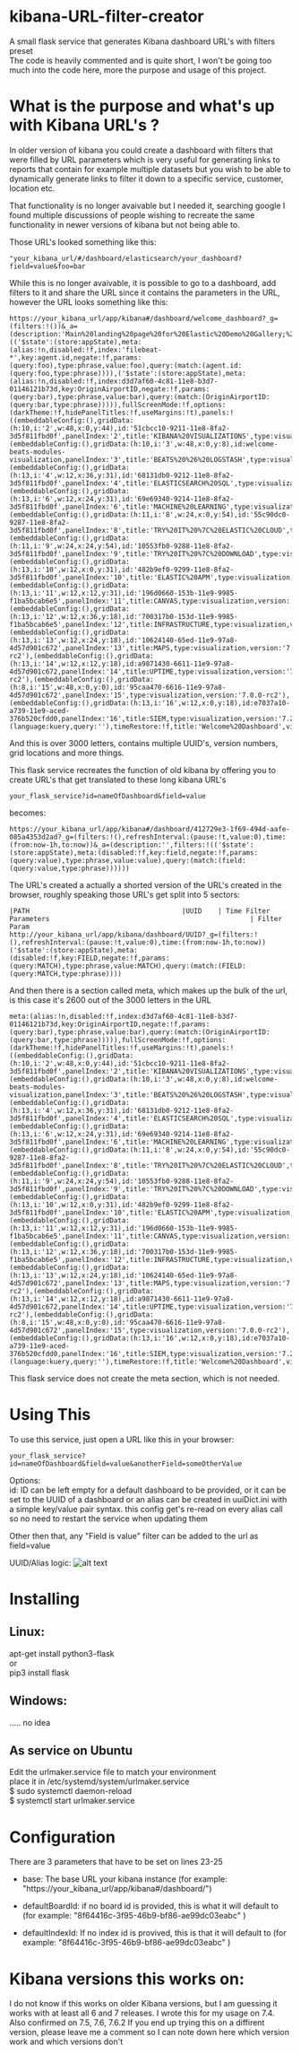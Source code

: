 # kibana-URL-filter-creator
A small flask service that generates Kibana dashboard URL's with filters preset      
The code is heavily commented and is quite short, I won't be going too much into the code here, more the purpose and usage of this project.


# What is the purpose and what's up with Kibana URL's ?
In older version of kibana you could create a dashboard with filters that were filled by URL parameters which is very useful for generating links to reports that contain for example multiple datasets but you wish to be able to dynamically generate links to filter it down to a specific service, customer, location etc. 

That functionality is no longer avaivable but I needed it, searching google I found multiple discussions of people wishing to recreate the same functionality in newer versions of kibana but not being able to.

Those URL's looked something like this: 
```
"your_kibana_url/#/dashboard/elasticsearch/your_dashboard?field=value&foo=bar
```

While this is no longer avaivable, it is possible to go to a dashboard, add filters to it and share the URL since it contains the parameters in the URL, however the URL looks something like this:

```
https://your_kibana_url/app/kibana#/dashboard/welcome_dashboard?_g=(filters:!())&_a=(description:'Main%20landing%20page%20for%20Elastic%20Demo%20Gallery;%20a%20good%20reset%20point%20if%20you%20get%20lost.',filters:!(('$state':(store:appState),meta:(alias:!n,disabled:!f,index:'filebeat-*',key:agent.id,negate:!f,params:(query:foo),type:phrase,value:foo),query:(match:(agent.id:(query:foo,type:phrase)))),('$state':(store:appState),meta:(alias:!n,disabled:!f,index:d3d7af60-4c81-11e8-b3d7-01146121b73d,key:OriginAirportID,negate:!f,params:(query:bar),type:phrase,value:bar),query:(match:(OriginAirportID:(query:bar,type:phrase))))),fullScreenMode:!f,options:(darkTheme:!f,hidePanelTitles:!f,useMargins:!t),panels:!((embeddableConfig:(),gridData:(h:10,i:'2',w:48,x:0,y:44),id:'51cbcc10-9211-11e8-8fa2-3d5f811fbd0f',panelIndex:'2',title:'KIBANA%20VISUALIZATIONS',type:visualization,version:'6.3.1'),(embeddableConfig:(),gridData:(h:10,i:'3',w:48,x:0,y:8),id:welcome-beats-modules-visualization,panelIndex:'3',title:'BEATS%20%26%20LOGSTASH',type:visualization,version:'6.3.1'),(embeddableConfig:(),gridData:(h:13,i:'4',w:12,x:36,y:31),id:'68131db0-9212-11e8-8fa2-3d5f811fbd0f',panelIndex:'4',title:'ELASTICSEARCH%20SQL',type:visualization,version:'6.3.1'),(embeddableConfig:(),gridData:(h:13,i:'6',w:12,x:24,y:31),id:'69e69340-9214-11e8-8fa2-3d5f811fbd0f',panelIndex:'6',title:'MACHINE%20LEARNING',type:visualization,version:'6.3.1'),(embeddableConfig:(),gridData:(h:11,i:'8',w:24,x:0,y:54),id:'55c90dc0-9287-11e8-8fa2-3d5f811fbd0f',panelIndex:'8',title:'TRY%20IT%20%7C%20ELASTIC%20CLOUD',type:visualization,version:'6.3.1'),(embeddableConfig:(),gridData:(h:11,i:'9',w:24,x:24,y:54),id:'10553fb0-9288-11e8-8fa2-3d5f811fbd0f',panelIndex:'9',title:'TRY%20IT%20%7C%20DOWNLOAD',type:visualization,version:'6.3.1'),(embeddableConfig:(),gridData:(h:13,i:'10',w:12,x:0,y:31),id:'482b9ef0-9299-11e8-8fa2-3d5f811fbd0f',panelIndex:'10',title:'ELASTIC%20APM',type:visualization,version:'6.3.1'),(embeddableConfig:(),gridData:(h:13,i:'11',w:12,x:12,y:31),id:'196d0660-153b-11e9-9985-f1ba5bcab6e5',panelIndex:'11',title:CANVAS,type:visualization,version:'6.5.4'),(embeddableConfig:(),gridData:(h:13,i:'12',w:12,x:36,y:18),id:'700317b0-153d-11e9-9985-f1ba5bcab6e5',panelIndex:'12',title:INFRASTRUCTURE,type:visualization,version:'6.5.4'),(embeddableConfig:(),gridData:(h:13,i:'13',w:12,x:24,y:18),id:'10624140-65ed-11e9-97a8-4d57d901c672',panelIndex:'13',title:MAPS,type:visualization,version:'7.0.0-rc2'),(embeddableConfig:(),gridData:(h:13,i:'14',w:12,x:12,y:18),id:a9871430-6611-11e9-97a8-4d57d901c672,panelIndex:'14',title:UPTIME,type:visualization,version:'7.0.0-rc2'),(embeddableConfig:(),gridData:(h:8,i:'15',w:48,x:0,y:0),id:'95caa470-6616-11e9-97a8-4d57d901c672',panelIndex:'15',type:visualization,version:'7.0.0-rc2'),(embeddableConfig:(),gridData:(h:13,i:'16',w:12,x:0,y:18),id:e7037a10-a739-11e9-aced-376b520cfdd0,panelIndex:'16',title:SIEM,type:visualization,version:'7.2.0')),query:(language:kuery,query:''),timeRestore:!f,title:'Welcome%20Dashboard',viewMode:view)
```

And this is over 3000 letters, contains multiple UUID's, version numbers, grid locations and more things.

This flask service recreates the function of old kibana by offering you to create URL's that get translated to these long kibana URL's
```
your_flask_service?id=nameOfDashboard&field=value
```
becomes:
```
https://your_kibana_url/app/kibana#/dashboard/412729e3-1f69-494d-aafe-085a4353d2ad?_g=(filters:!(),refreshInterval:(pause:!t,value:0),time:(from:now-1h,to:now))&_a=(description:'',filters:!(('$state':(store:appState),meta:(disabled:!f,key:field,negate:!f,params:(query:value),type:phrase,value:value),query:(match:(field:(query:value,type:phrase))))))
```


The URL's created a actually a shorted version of the URL's created in the browser, roughly speaking those URL's get split into 5 sectors:
```
|PATH                                      |UUID    | Time Filter Parameters                                                  | Filter Param
http://your_kibana_url/app/kibana/dashboard/UUID?_g=(filters:!(),refreshInterval:(pause:!t,value:0),time:(from:now-1h,to:now))('$state':(store:appState),meta:(disabled:!f,key:FIELD,negate:!f,params:(query:MATCH),type:phrase,value:MATCH),query:(match:(FIELD:(query:MATCH,type:phrase))))
```
And then there is a section called meta, which makes up the bulk of the url, is this case it's 2600 out of the 3000 letters in the URL
```
meta:(alias:!n,disabled:!f,index:d3d7af60-4c81-11e8-b3d7-01146121b73d,key:OriginAirportID,negate:!f,params:(query:bar),type:phrase,value:bar),query:(match:(OriginAirportID:(query:bar,type:phrase))))),fullScreenMode:!f,options:(darkTheme:!f,hidePanelTitles:!f,useMargins:!t),panels:!((embeddableConfig:(),gridData:(h:10,i:'2',w:48,x:0,y:44),id:'51cbcc10-9211-11e8-8fa2-3d5f811fbd0f',panelIndex:'2',title:'KIBANA%20VISUALIZATIONS',type:visualization,version:'6.3.1'),(embeddableConfig:(),gridData:(h:10,i:'3',w:48,x:0,y:8),id:welcome-beats-modules-visualization,panelIndex:'3',title:'BEATS%20%26%20LOGSTASH',type:visualization,version:'6.3.1'),(embeddableConfig:(),gridData:(h:13,i:'4',w:12,x:36,y:31),id:'68131db0-9212-11e8-8fa2-3d5f811fbd0f',panelIndex:'4',title:'ELASTICSEARCH%20SQL',type:visualization,version:'6.3.1'),(embeddableConfig:(),gridData:(h:13,i:'6',w:12,x:24,y:31),id:'69e69340-9214-11e8-8fa2-3d5f811fbd0f',panelIndex:'6',title:'MACHINE%20LEARNING',type:visualization,version:'6.3.1'),(embeddableConfig:(),gridData:(h:11,i:'8',w:24,x:0,y:54),id:'55c90dc0-9287-11e8-8fa2-3d5f811fbd0f',panelIndex:'8',title:'TRY%20IT%20%7C%20ELASTIC%20CLOUD',type:visualization,version:'6.3.1'),(embeddableConfig:(),gridData:(h:11,i:'9',w:24,x:24,y:54),id:'10553fb0-9288-11e8-8fa2-3d5f811fbd0f',panelIndex:'9',title:'TRY%20IT%20%7C%20DOWNLOAD',type:visualization,version:'6.3.1'),(embeddableConfig:(),gridData:(h:13,i:'10',w:12,x:0,y:31),id:'482b9ef0-9299-11e8-8fa2-3d5f811fbd0f',panelIndex:'10',title:'ELASTIC%20APM',type:visualization,version:'6.3.1'),(embeddableConfig:(),gridData:(h:13,i:'11',w:12,x:12,y:31),id:'196d0660-153b-11e9-9985-f1ba5bcab6e5',panelIndex:'11',title:CANVAS,type:visualization,version:'6.5.4'),(embeddableConfig:(),gridData:(h:13,i:'12',w:12,x:36,y:18),id:'700317b0-153d-11e9-9985-f1ba5bcab6e5',panelIndex:'12',title:INFRASTRUCTURE,type:visualization,version:'6.5.4'),(embeddableConfig:(),gridData:(h:13,i:'13',w:12,x:24,y:18),id:'10624140-65ed-11e9-97a8-4d57d901c672',panelIndex:'13',title:MAPS,type:visualization,version:'7.0.0-rc2'),(embeddableConfig:(),gridData:(h:13,i:'14',w:12,x:12,y:18),id:a9871430-6611-11e9-97a8-4d57d901c672,panelIndex:'14',title:UPTIME,type:visualization,version:'7.0.0-rc2'),(embeddableConfig:(),gridData:(h:8,i:'15',w:48,x:0,y:0),id:'95caa470-6616-11e9-97a8-4d57d901c672',panelIndex:'15',type:visualization,version:'7.0.0-rc2'),(embeddableConfig:(),gridData:(h:13,i:'16',w:12,x:0,y:18),id:e7037a10-a739-11e9-aced-376b520cfdd0,panelIndex:'16',title:SIEM,type:visualization,version:'7.2.0')),query:(language:kuery,query:''),timeRestore:!f,title:'Welcome%20Dashboard',viewMode:view)
```

This flask service does not create the meta section, which is not needed.


# Using This

To use this service, just open a URL like this in your browser:
```
your_flask_service?id=nameOfDashboard&field=value&anotherField=someOtherValue
```
Options:    
id: ID can be left empty for a default dashboard to be provided, or it can be set to the UUID of a dashboard or an alias can be created in uuiDict.ini with a simple key/value pair syntax. this config get's re-read on every alias call so no need to restart the service when updating them

Other then that, any "Field is value" filter can be added to the url as field=value 

UUID/Alias logic:
![alt text](https://raw.githubusercontent.com/gbit-is/kibana-URL-filter-creator/master/flowchart.PNG "Logo Title Text 1")


# Installing 
## Linux:
apt-get install python3-flask    
or     
pip3 install flask    

## Windows:
..... no idea


## As service on Ubuntu
Edit the urlmaker.service file to match your environment    
place it in /etc/systemd/system/urlmaker.service    
$ sudo systemctl daemon-reload    
$ systemctl start urlmaker.service


# Configuration
There are 3 parameters that have to be set on lines 23-25    

* base: The base URL your kibana instance (for example: "https://your_kibana_url/app/kibana#/dashboard/") 

* defaultBoardId: if no board id is provided, this is what it will default to (for example: "8f64416c-3f95-46b9-bf86-ae99dc03eabc" )  

* defaultIndexId: If no index id is provived, this is that it will default to (for example: "8f64416c-3f95-46b9-bf86-ae99dc03eabc" )    



# Kibana versions this works on:
I do not know if this works on older Kibana versions, but I am guessing it works with at least all 6 and 7 releases. I wrote this for my usage on 7.4. Also confirmed on 7.5, 7.6, 7.6.2
If you end up trying this on a diffirent version, please leave me a comment so I can note down here which version work and which versions don't 
